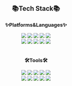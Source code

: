 
<!--
 ### Hi there 👋

**Jieun714/Jieun714** is a ✨ _special_ ✨ repository because its `README.md` (this file) appears on your GitHub profile.

Here are some ideas to get you started:

- 🔭 I’m currently working on ...
- 🌱 I’m currently learning ...
- 👯 I’m looking to collaborate on ...
- 🤔 I’m looking for help with ...
- 💬 Ask me about ...
- 📫 How to reach me: ...
- 😄 Pronouns: ...
- ⚡ Fun fact: ...
-->

<h2 align="center"> 📚Tech Stack📚</h2>
<h3 align="center"> ✨Platforms&Languages✨</h3>
<div align="center">
    <img src="https://img.shields.io/badge/Java-007396?style=flat&logo=Java&logoColor=white" />
    <img src="https://img.shields.io/badge/Spring-6DB33F?style=flat&logo=Spring&logoColor=white" />
    <img src="https://img.shields.io/badge/Python-3776AB?style=flat&logo=Python&logoColor=white" />
    <img src="https://img.shields.io/badge/MySQL-4479A1?style=flat&logo=MySQL&logoColor=white" />
    <img src="https://img.shields.io/badge/Oracle-F80000?style=flat&logo=Oracle&logoColor=white" />
</div>

<div align="center">
    <img src="https://img.shields.io/badge/HTML5-E34F26?style=flat&logo=HTML5&logoColor=white" />
    <img src="https://img.shields.io/badge/CSS3-1572B6?style=flat&logo=CSS3&logoColor=white" />
    <img src="https://img.shields.io/badge/javascript-F7DF1E?style=flat&logo=javascript&logoColor=white" />
    <img src="https://img.shields.io/badge/JQuery-0769AD?style=flat&logo=JQuery&logoColor=white" />
    <img src="https://img.shields.io/badge/BootStrap-7952B3?style=flat&logo=BootStrap&logoColor=white" />
</div>
<br/>

<h3 align="center">🛠️Tools🛠️</h3>
<div align="center">
    <img src="https://img.shields.io/badge/eclipseide-2C2255?style=flat&logo=eclipse&logoColor=white" />
    <img src="https://img.shields.io/badge/Intellij-000000?style=flat&logo=Intellij&logoColor=white" />
    <img src="https://img.shields.io/badge/Android-3DDC84?style=flat&logo=Android&logoColor=white" />
    <img src="https://img.shields.io/badge/docker-2496ED?style=flat&logo=docker&logoColor=white" />
    <img src="https://img.shields.io/badge/apachetomcat-F8DC75?style=flat&logo=apachetomcat&logoColor=white" />
</div>

<div align="center">
    <img src="https://img.shields.io/badge/firebase-FFCA28?style=flat&logo=firebase&logoColor=white" />
    <img src="https://img.shields.io/badge/amazonaws-232F3E?style=flat&logo=amazonaws&logoColor=white" />
    <img src="https://img.shields.io/badge/ozreport-F97B22?style=flat&logo=ozreport&logoColor=white" />
    <img src="https://img.shields.io/badge/github-181717?style=flat&logo=github&logoColor=white" />
    <img src="https://img.shields.io/badge/notion-000000?style=flat&logo=notion&logoColor=white" />
</div>

